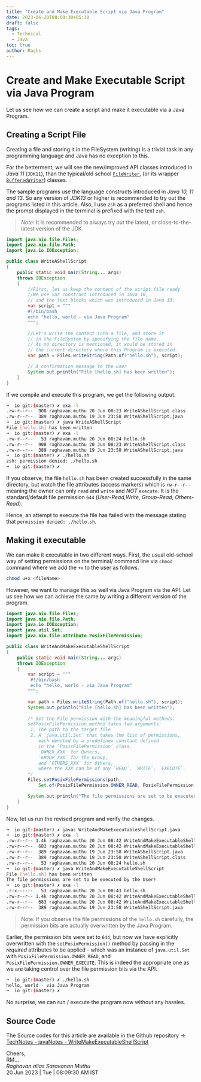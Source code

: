 ```yaml
---
title: "Create and Make Executable Script via Java Program"
date: 2023-06-20T08:09:30+05:30
draft: false
tags:
  - Technical
  - Java
toc: true
author: Raghs
---
```


# Create and Make Executable Script via Java Program

Let us see how we can create a script and make it executable via a Java Program.

<!--more-->

## Creating a Script File

Creating a file and storing it in the FileSystem (writing) is a trivial task in any programming language and Java has no exception to this.

For the betterment, we will see the new/improved API classes introduced in *Java 11* (`JDK11`), than the typical/old school [`FileWriter`](https://docs.oracle.com/javase/8/docs/api/java/io/FileWriter.html), (or its wrapper [`BufferedWriter`](https://docs.oracle.com/javase/8/docs/api/java/io/BufferedWriter.html)) classes. 

The sample programs use the language constructs introduced in *Java 10, 11 and 13*. So any version of *JDK13* or higher is recommended to try out the programs listed in this article. Also, I use `zsh` as a preferred shell and hence the prompt displayed in the terminal is prefixed with the text `zsh`. 

> *Note*: It is recommended to always try out the latest, or close-to-the-latest version of the JDK.

```java
import java.nio.file.Files;
import java.nio.file.Path;
import java.io.IOException;

public class WriteAShellScript
{
    public static void main(String... args)
    throws IOException
    {
        //First, let us keep the content of the script file ready
        //We use var construct introduced in Java 10, 
        // and the text blocks which was introduced in Java 13.
        var script = """
        #!/bin/bash
        echo "hello, world - via Java Program"
        """;

        //Let's write the content into a file, and store it 
        // in the FileSystem by specifying the file name.
        // As no directory is mentioned, it would be stored in
        // the current directory where this Program is executed.
        var path = Files.writeString(Path.of("hello.sh"), script);

        // A confirmation message to the user
        System.out.println("File [hello.sh] has been written");
    }
}
```
If we compile and execute this program, we get the following output.

```sh
➜  io git:(master) ✗ exa -l
.rw-r--r--  908 raghavan.muthu 20 Jun 08:23 WriteAShellScript.class
.rw-r--r--  389 raghavan.muthu 19 Jun 23:58 WriteAShellScript.java
➜  io git:(master) ✗ java WriteAShellScript 
File [hello.sh] has been written
➜  io git:(master) ✗ exa -l
.rw-r--r--   53 raghavan.muthu 20 Jun 08:24 hello.sh
.rw-r--r--  908 raghavan.muthu 20 Jun 08:23 WriteAShellScript.class
.rw-r--r--  389 raghavan.muthu 19 Jun 23:58 WriteAShellScript.java
➜  io git:(master) ✗ ./hello.sh 
zsh: permission denied: ./hello.sh
➜  io git:(master) ✗ 
```

If you observe, the file `hello.sh` has been created successfully in the same directory, but watch the file attributes (access markers) which is `rw-r--r--` meaning the owner can only `read` and `write` and *NOT* `execute`.  It is the standard/default file permission `644` (_User-Read,Write, Group-Read, Others-Read_).

Hence, an attempt to execute the file has failed with the message stating that `permission denied: ./hello.sh`.

## Making it executable

We can make it executable in two different ways. First, the usual old-school way of setting permissions on the terminal/ command line via `chmod` command where we add the `+x` to the user as follows.

```sh
chmod u+x <fileName>
```
However, we want to manage this as well via Java Program via the API. Let us see how we can achieve the same by writing a different version of the program.

```java
import java.nio.file.Files;
import java.nio.file.Path;
import java.io.IOException;
import java.util.Set;
import java.nio.file.attribute.PosixFilePermission;

public class WriteAndMakeExecutableShellScript
{
    public static void main(String... args)
    throws IOException
    {
        var script = """
         #!/bin/bash
         echo "hello, world - via Java Program"
        """;

        var path = Files.writeString(Path.of("hello.sh"), script);
        System.out.println("File [hello.sh] has been written");
    
        /* Set the File permission with the meaningful methods.
        setPosixFilePermission method takes two arguments:
         1. The path to the target file
         2. A `java.util.Set` that takes the list of permissions,
            each denoted by a predefinex constant defined 
            in the `PosixFilePermission` class. 
            `OWNER_XXX` for Owners, 
            `GROUP_XXX` for the Group, 
            and `OTHERS_XXX` for Others, 
            where the XXX can be of any `READ`, `WRITE`, `EXECUTE`.
        */
        Files.setPosixFilePermissions(path, 
            Set.of(PosixFilePermission.OWNER_READ, PosixFilePermission.OWNER_EXECUTE));

        System.out.println("The file permissions are set to be executed by the User!");
    }
}
```

Now, let us run the revised program and verify the changes.

```sh
➜  io git:(master) ✗ javac WriteAndMakeExecutableShellScript.java 
➜  io git:(master) ✗ exa -l
.rw-r--r-- 1.4k raghavan.muthu 20 Jun 08:42 WriteAndMakeExecutableShellScript.class
.rw-r--r--  683 raghavan.muthu 20 Jun 08:42 WriteAndMakeExecutableShellScript.java
.rw-r--r--  389 raghavan.muthu 19 Jun 23:58 WriteAShellScript.java
.rw-r--r--  389 raghavan.muthu 19 Jun 23:58 WriteAShellScript.class
.rw-r--r--   53 raghavan.muthu 20 Jun 08:24 hello.sh
➜  io git:(master) ✗ java WriteAndMakeExecutableShellScript 
File [hello.sh] has been written
The file permissions are set to be executed by the User!
➜  io git:(master) ✗ exa -l
.r-x------   53 raghavan.muthu 20 Jun 08:43 hello.sh
.rw-r--r-- 1.4k raghavan.muthu 20 Jun 08:42 WriteAndMakeExecutableShellScript.class
.rw-r--r--  683 raghavan.muthu 20 Jun 08:42 WriteAndMakeExecutableShellScript.java
.rw-r--r--  389 raghavan.muthu 19 Jun 23:58 WriteAShellScript.java
```

> Note: If you observe the file permissions of the `hello.sh` carefully, the permission bits are actually overwritten by the Java Program. 

Earlier, the permission bits were set to `644`, but now we have explicitly overwritten with the `setPosixPermission()` method by passing in the *required* attributes to be applied - which was an instance of `java.util.Set` with `PosixFilePermission.OWNER_READ`, and `PosixFilePermission.OWNER_EXECUTE`. This is indeed the appropriate one as we are taking control over the file permission bits via the API.

```sh
➜  io git:(master) ✗ ./hello.sh 
hello, world - via Java Program
➜  io git:(master) ✗ 
```

No surprise, we can run / execute the program now without any hassles.

## Source Code

The Source codes for this article are available in the Github repository &rarr; [TechNotes - javaNotes - WriteMakeExecutableShellScript](https://github.com/itsraghz/TechNotes/tree/master/javaNotes/javaPrograms/basics/io/WriteMakeExecutableShellScript)

Cheers,\
RM...\
_Raghavan alias Saravanan Muthu_\
20 Jun 2023 | Tue | 08:09:30 AM IST
